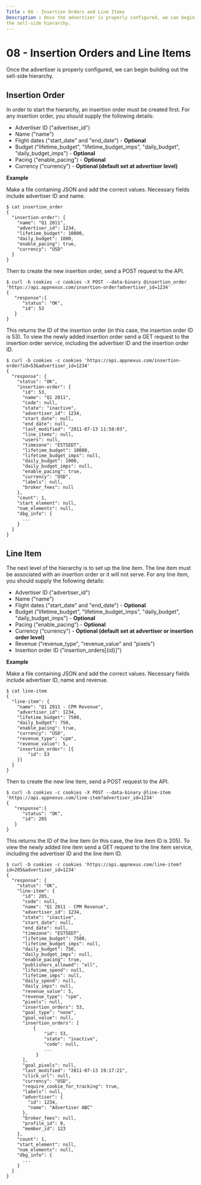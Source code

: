 ```yaml
---
Title : 08 - Insertion Orders and Line Items
Description : Once the advertiser is properly configured, we can begin building out
the sell-side hierarchy.  
---
```



# 08 - Insertion Orders and Line Items



Once the advertiser is properly configured, we can begin building out
the sell-side hierarchy.  

<div id="ID-0000088f__section_ktq_ff3_rwb" >

## Insertion Order

In order to start the hierarchy, an insertion order must be created
first. For any insertion order, you should supply the following details:

- Advertiser ID ("advertiser_id")
- Name ("name")
- Flight dates ("start_date" and "end_date") - **Optional**
- Budget ("lifetime_budget", "lifetime_budget_imps", "daily_budget",
  "daily_budget_imps") - **Optional**
- Pacing ("enable_pacing") - **Optional**
- Currency ("currency") - **Optional (default set at advertiser level)**

**Example**

Make a file containing JSON and add the correct values. Necessary fields
include advertiser ID and name.

``` pre
$ cat insertion_order
{
  "insertion-order": {
    "name": "Q1 2011",
    "advertiser_id": 1234,
    "lifetime_budget": 10000,
    "daily_budget": 1000,
    "enable_pacing": true,
    "currency": "USD"
  }
}
```

Then to create the new insertion order, send a POST request to the API.

``` pre
$ curl -b cookies -c cookies -X POST --data-binary @insertion_order 'https://api.appnexus.com/insertion-order?advertiser_id=1234'
{
   "response":{
      "status": "OK",
      "id": 53
   }
}
```

This returns the ID of the insertion order (in this case, the insertion
order ID is 53). To view the newly added insertion order send a GET
request to the insertion order service, including the advertiser ID and
the insertion order ID.

``` pre
$ curl -b cookies -c cookies 'https://api.appnexus.com/insertion-order?id=53&advertiser_id=1234'
{
  "response": {
    "status": "OK",
    "insertion-order": {
      "id": 53,
      "name": "Q1 2011",
      "code": null,
      "state": "inactive",
      "advertiser_id": 1234,
      "start_date": null,
      "end_date": null,
      "last_modified": "2011-07-13 11:58:03",
      "line_items": null,
      "users": null,
      "timezone": "EST5EDT",
      "lifetime_budget": 10000,
      "lifetime_budget_imps": null,
      "daily_budget": 1000,
      "daily_budget_imps": null,
      "enable_pacing": true,
      "currency": "USD",
      "labels": null,
      "broker_fees": null
    },
    "count": 1,
    "start_element": null,
    "num_elements": null,
    "dbg_info": {
      ...
    }
  }
}
```



<div id="ID-0000088f__section_afg_sf3_rwb" >

## Line Item

The next level of the hierarchy is to set up the line item. The line
item must be associated with an insertion order or it will not serve.
For any line item, you should supply the following details:

- Advertiser ID ("advertiser_id")
- Name ("name")
- Flight dates ("start_date" and "end_date") - **Optional**
- Budget ("lifetime_budget", "lifetime_budget_imps", "daily_budget",
  "daily_budget_imps") - **Optional**
- Pacing ("enable_pacing") - **Optional**
- Currency ("currency") - **Optional (default set at advertiser or
  insertion order level)**
- Revenue ("revenue_type", "revenue_value" and "pixels")
- Insertion order ID ("insertion_orders\[{id}\]")

**Example**

Make a file containing JSON and add the correct values. Necessary fields
include advertiser ID, name and revenue.

``` pre
$ cat line-item
{
  "line-item": {
    "name": "Q1 2011 - CPM Revenue",
    "advertiser_id": 1234,
    "lifetime_budget": 7500,
    "daily_budget": 750,
    "enable_pacing": true,
    "currency": "USD",
    "revenue_type": "cpm",
    "revenue_value": 5,
    "insertion_order": [{
        "id": 53
    }]
  }
}
```

Then to create the new line item, send a POST request to the API.

``` pre
$ curl -b cookies -c cookies -X POST --data-binary @line-item 'https://api.appnexus.com/line-item?advertiser_id=1234'
{
   "response":{
      "status": "OK",
      "id": 205
   }
}
```

This returns the ID of the line item (in this case, the line item ID is
205). To view the newly added line item send a GET request to the line
item service, including the advertiser ID and the line item ID.

``` pre
$ curl -b cookies -c cookies 'https://api.appnexus.com/line-item?id=205&advertiser_id=1234'
{
  "response": {
    "status": "OK",
    "line-item": {
      "id": 205,
      "code": null,
      "name": "Q1 2011 - CPM Revenue",
      "advertiser_id": 1234,
      "state": "inactive",
      "start_date": null,
      "end_date": null,
      "timezone": "EST5EDT",
      "lifetime_budget": 7500,
      "lifetime_budget_imps": null,
      "daily_budget": 750,
      "daily_budget_imps": null,
      "enable_pacing": true,
      "publishers_allowed": "all",
      "lifetime_spend": null,
      "lifetime_imps": null,
      "daily_spend": null,
      "daily_imps": null,
      "revenue_value": 5,
      "revenue_type": "cpm",
      "pixels": null,
      "insertion_orders": 53,
      "goal_type": "none",
      "goal_value": null,
      "insertion_orders": [
          {
              "id": 53,
              "state": "inactive",
              "code": null,
              ...
           }
      ],
      "goal_pixels": null,
      "last_modified": "2011-07-13 19:17:21",
      "click_url": null,
      "currency": "USD",
      "require_cookie_for_tracking": true,
      "labels": null,
      "advertiser": {
        "id": 1234,
        "name": "Advertiser ABC"
      },
      "broker_fees": null,
      "profile_id": 0,
      "member_id": 123
    },
    "count": 1,
    "start_element": null,
    "num_elements": null,
    "dbg_info": {
      ...
    }
  }
}
```






